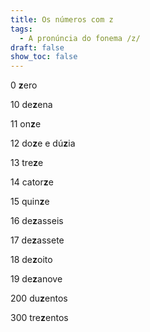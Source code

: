 ```yaml
---
title: Os números com z
tags:
  - A pronúncia do fonema /z/
draft: false
show_toc: false
---
```

0 <b>z</b>ero

10 de<b>z</b>ena

11 on<b>z</b>e

12 do<b>z</b>e e dú<b>z</b>ia

13 tre<b>z</b>e

14 cator<b>z</b>e

15 quin<b>z</b>e

16 de<b>z</b>asseis

17 de<b>z</b>assete

18 de<b>z</b>oito

19 de<b>z</b>anove

200 du<b>z</b>entos

300 tre<b>z</b>entos

